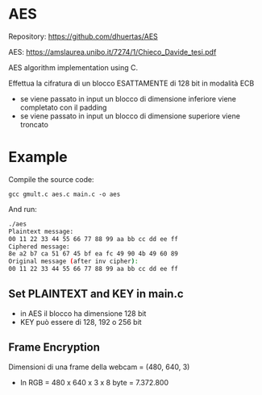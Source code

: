 AES
===
Repository: https://github.com/dhuertas/AES

AES: https://amslaurea.unibo.it/7274/1/Chieco_Davide_tesi.pdf


AES algorithm implementation using C. 

Effettua la cifratura di un blocco ESATTAMENTE di 128 bit in modalità ECB
- se viene passato in input un blocco di dimensione inferiore viene completato con il padding
- se viene passato in input un blocco di dimensione superiore viene troncato

# Example

Compile the source code: 

`gcc gmult.c aes.c main.c -o aes`

And run:

```bash
./aes
Plaintext message:
00 11 22 33 44 55 66 77 88 99 aa bb cc dd ee ff
Ciphered message:
8e a2 b7 ca 51 67 45 bf ea fc 49 90 4b 49 60 89
Original message (after inv cipher):
00 11 22 33 44 55 66 77 88 99 aa bb cc dd ee ff
```

## Set PLAINTEXT and KEY in main.c
- in AES il blocco ha dimensione 128 bit
- KEY può essere di 128, 192 o 256 bit

## Frame Encryption

Dimensioni di una frame della webcam = (480, 640, 3)
- In RGB = 480 x 640 x 3 x 8 byte = 7.372.800
